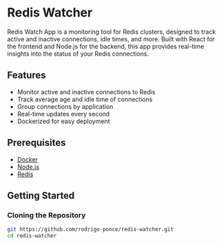 # Redis Watcher

Redis Watch App is a monitoring tool for Redis clusters, designed to track active and inactive connections, idle times, and more. Built with React for the frontend and Node.js for the backend, this app provides real-time insights into the status of your Redis connections.

## Features

- Monitor active and inactive connections to Redis
- Track average age and idle time of connections
- Group connections by application
- Real-time updates every second
- Dockerized for easy deployment

## Prerequisites

- [Docker](https://www.docker.com/)
- [Node.js](https://nodejs.org/)
- [Redis](https://redis.io/)

## Getting Started

### Cloning the Repository

```bash
git https://github.com/rodrigo-ponce/redis-watcher.git
cd redis-watcher

